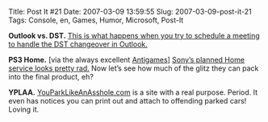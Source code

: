 Title: Post It #21
Date: 2007-03-09 13:59:55
Slug: 2007-03-09-post-it-21
Tags: Console, en, Games, Humor, Microsoft, Post-It


**Outlook vs. DST.** [This is what happens when you try to schedule a meeting to handle the DST changeover in Outlook.][1]

**PS3 Home.** [via the always excellent [Antigames][2]] [Sony’s planned Home service looks pretty rad.][3] Now let’s see how much of the glitz they can pack into the final product, eh?

**YPLAA.** [YouParkLikeAnAsshole.com][4] is a site with a real purpose. Period. It even has notices you can print out and attach to offending parked cars! Loving it.

   [1]: http://flickr.com/photos/kiad/413460966/
   [2]: http://www.antigames.de/2007/03/07/konsolen-schock-sony-macht-was-richtig/
   [3]: http://www.gametrailers.com/player.php?id=17558&type=mov&pl=game
   [4]: http://www.youparklikeanasshole.com/
